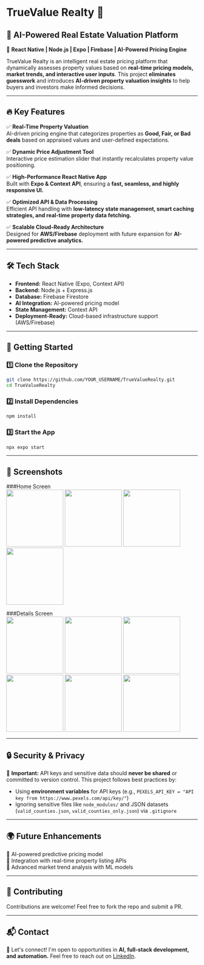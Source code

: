 # TrueValue Realty 🏡

## 🚀 AI-Powered Real Estate Valuation Platform

📍 **React Native | Node.js | Expo | Firebase | AI-Powered Pricing Engine**

TrueValue Realty is an intelligent real estate pricing platform that dynamically assesses property values based on **real-time pricing models, market trends, and interactive user inputs**. This project **eliminates guesswork** and introduces **AI-driven property valuation insights** to help buyers and investors make informed decisions.

---

## 🔥 Key Features

✅ **Real-Time Property Valuation**  
AI-driven pricing engine that categorizes properties as **Good, Fair, or Bad deals** based on appraised values and user-defined expectations.

✅ **Dynamic Price Adjustment Tool**  
Interactive price estimation slider that instantly recalculates property value positioning.

✅ **High-Performance React Native App**  
Built with **Expo & Context API**, ensuring a **fast, seamless, and highly responsive UI.**

✅ **Optimized API & Data Processing**  
Efficient API handling with **low-latency state management, smart caching strategies, and real-time property data fetching.**

✅ **Scalable Cloud-Ready Architecture**  
Designed for **AWS/Firebase** deployment with future expansion for **AI-powered predictive analytics.**

---

## 🛠 Tech Stack

- **Frontend:** React Native (Expo, Context API)  
- **Backend:** Node.js + Express.js  
- **Database:** Firebase Firestore  
- **AI Integration:** AI-powered pricing model  
- **State Management:** Context API  
- **Deployment-Ready:** Cloud-based infrastructure support (AWS/Firebase)  

---

## 🚀 Getting Started

### **1️⃣ Clone the Repository**
```sh
git clone https://github.com/YOUR_USERNAME/TrueValueRealty.git
cd TrueValueRealty
```

### **2️⃣ Install Dependencies**
```sh
npm install
```

### **3️⃣ Start the App**
```sh
npx expo start
```

---

## 📸 Screenshots

###Home Screen   
<img src="https://github.com/user-attachments/assets/c08928c3-d8b4-4c31-8c4f-d0832213fb29" width="150"/>
<img src="https://github.com/user-attachments/assets/8d121fb7-6d17-4df1-b4d1-3c9fa71da9cd" width="150"/>
<img src="https://github.com/user-attachments/assets/ea7c35dc-7a91-42e7-9f1d-e0c7c8a5c1cd" width="150"/>
<img src="https://github.com/user-attachments/assets/68380243-fe06-447b-903f-4d854c5b88db" width="150"/>

###Details Screen   
<img src="https://github.com/user-attachments/assets/35f12791-343e-4d26-ab54-f9892aad9d97" width="150"/>
<img src="https://github.com/user-attachments/assets/81e76a26-f365-4657-ab89-891f0093457a" width="150"/>
<img src="https://github.com/user-attachments/assets/681d0705-29d0-4c51-b269-bf2dbaddbd11" width="150"/>
<img src="https://github.com/user-attachments/assets/1fe051f9-7679-4529-84a6-65fe8e7eb7ca" width="150"/>
<img src="https://github.com/user-attachments/assets/53966c55-4600-444f-9396-7c205dba54e8" width="150"/>
<img src="https://github.com/user-attachments/assets/78413b9a-0357-4131-a80d-a47067f49eec" width="150"/>


---

## 🔒 Security & Privacy

🚨 **Important:** API keys and sensitive data should **never be shared** or committed to version control. This project follows best practices by:
- Using **environment variables** for API keys (e.g., `PEXELS_API_KEY = "API key from https://www.pexels.com/api/key/"`)
- Ignoring sensitive files like `node_modules/` and JSON datasets (`valid_counties.json`, `valid_counties_only.json`) via `.gitignore`

---

## 🌍 Future Enhancements

🚀 AI-powered predictive pricing model  
🚀 Integration with real-time property listing APIs  
🚀 Advanced market trend analysis with ML models  

---

## 🤝 Contributing
Contributions are welcome! Feel free to fork the repo and submit a PR.

---

## 📬 Contact
💬 Let's connect! I'm open to opportunities in **AI, full-stack development, and automation.** Feel free to reach out on [LinkedIn](https://www.linkedin.com/in/YOURPROFILE/).

